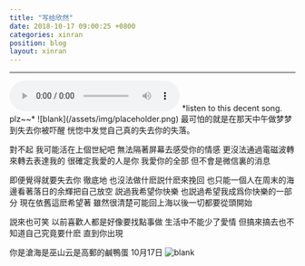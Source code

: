 ```yaml
---
title: "写给欣然"
date: 2018-10-17 09:00:25 +0800
categories: xinran
position: blog
layout: xinran
---
```


---

<audio controls="controls">
    <source src="http://music.163.com/song/media/outer/url?id=1409370633.mp3" type="audio/ogg">
    <source src="http://music.163.com/song/media/outer/url?id=1409370633.mp3" type="audio/mpeg">
<embed height="50" width="1500" src="http://music.163.com/song/media/outer/url?id=1409370633.mp3" />
</audio>
*listen to this decent song. plz~~*
![blank](/assets/img/placeholder.png)
最可怕的就是在那天中午做梦梦到失去你被吓醒 恍惚中发觉自己真的失去你的失落。

對不起
我可能活在上個世紀吧
無法隔著屏幕去感受你的情感 更沒法通過電磁波轉來轉去表達我的
很確定我愛的人是你 我愛你的全部 但不會是微信裏的消息

即便覺得就要失去你 徹底地 也沒法做什麽説什麽來挽回
也只能一個人在周末的海邊看著落日的余輝把自己放空
説過我希望你快樂 也説過希望我成爲你快樂的一部分
現在依舊這麽希望著 雖然很清楚可能回上海以後一切都要從頭開始

説來也可笑 以前喜歡人都是好像要找點事做 生活中不能少了愛情
但搞來搞去也不知道自己究竟要什麽
直到你出現

你是滄海是巫山云是高郵的鹹鴨蛋
10月17日
![blank](/assets/img/placeholder.png)
